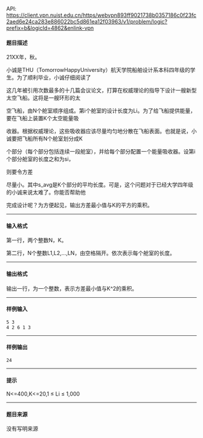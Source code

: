 API: https://client.vpn.nuist.edu.cn/https/webvpn893ff9021738b0357186c0f23fc2aed6e24ca283e886022bc5d861ea12f03963/v1/problem/logic?prefix=b&logicId=4862&enlink-vpn

#### 题目描述

21XX年，秋。

小诚是THU（TomorrowHappyUniversity）航天学院船舶设计系本科四年级的学生。为了顺利毕业，小诚仔细阅读了

这几年被引用次数最多的十几篇会议论文，打算在权威理论的指导下设计一艘新型太空飞船。这将是一艘环形的太

空飞船，由N个舱室顺序组成。第i个舱室的设计长度为Li。为了给飞船提供能量，要在飞船上装置K个太空能量吸

收器。根据权威理论，这些吸收器应该尽量均匀地分散在飞船表面。也就是说，小诚要把飞船所有N个舱室划分成K

个部分（每个部分包括连续一段舱室），并给每个部分配置一个能量吸收器。设第i个部分舱室的长度之和为si，

则要令方差

尽量小。其中s\_avg是K个部分的平均长度。可是，这个问题对于已经大学四年级的小诚来说太难了。你能否帮助他

完成设计呢？为方便起见，输出方差最小值与K的平方的乘积。

---

#### 输入格式

第一行，两个整数N，K。

第二行，N个整数L1,L2,…,LN，由空格隔开。依次表示每个舱室的长度。

---

#### 输出格式

输出一行，为一个整数，表示方差最小值与K^2的乘积。

---

#### 样例输入
```
5 3
4 2 6 1 3
```

---

#### 样例输出
```
24
```

---

#### 提示

N<=400,K<=20,1 ≤ Li ≤ 1,000

---

#### 题目来源

没有写明来源